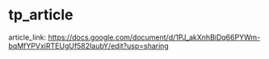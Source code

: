 # tp_article

article_link: https://docs.google.com/document/d/1PJ_akXnhBiDq66PYWm-bqMfYPVxiRTEUgUf582IaubY/edit?usp=sharing
